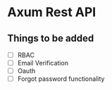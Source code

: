 # Axum Rest API

## Things to be added
- [ ] RBAC
- [ ] Email Verification
- [ ] Oauth
- [ ] Forgot password functionality